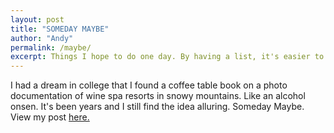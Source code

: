 ```yaml
---
layout: post
title: "SOMEDAY MAYBE"
author: "Andy"
permalink: /maybe/
excerpt: Things I hope to do one day. By having a list, it's easier to notice if you continually think of the same thing. Maybe it's time to work on that thing that keeps remind you it exists.
---
```


I had a dream in college that I found a coffee table book on a photo documentation of wine spa resorts in snowy mountains. Like an alcohol onsen. It's been years and I still find the idea alluring. Someday Maybe. View my post [here.](http://127.0.0.1:4000/2019-01-25/On-sweat-bathing)

<br>
<br>

 <!-- Bicycle trip from Munich to Berlin. 117 miles stopping at-->
